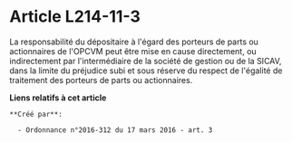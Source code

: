 # Article L214-11-3

La responsabilité du dépositaire à l'égard des porteurs de parts ou actionnaires de l'OPCVM peut être mise en cause
directement, ou indirectement par l'intermédiaire de la société de gestion ou de la SICAV, dans la limite du préjudice subi
et sous réserve du respect de l'égalité de traitement des porteurs de parts ou actionnaires.

**Liens relatifs à cet article**

	**Créé par**:

	  - Ordonnance n°2016-312 du 17 mars 2016 - art. 3
